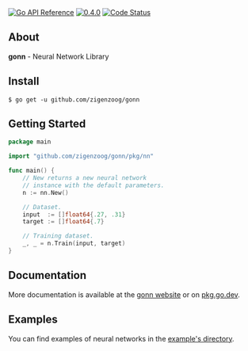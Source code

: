 <div>
  <a href="https://pkg.go.dev/github.com/zigenzoog/gonn?tab=doc" title="Go API Reference" rel="nofollow"><img src="https://pkg.go.dev/badge/github.com/zigenzoog/gonn.svg" alt="Go API Reference"></a>
  <a href="https://github.com/zigenzoog/gonn/releases/tag/v0.4.0" title="0.4.0" rel="nofollow"><img src="https://img.shields.io/badge/version-0.4.0-blue.svg?style=flat" alt="0.4.0"></a>
  <a href="https://goreportcard.com/report/github.com/zigenzoog/gonn"><img src="https://goreportcard.com/badge/github.com/zigenzoog/gonn" alt="Code Status" /></a>
</div>

## About

**gonn** - Neural Network Library

## Install

```shell
$ go get -u github.com/zigenzoog/gonn
```

## Getting Started

```go
package main

import "github.com/zigenzoog/gonn/pkg/nn"

func main() {
	// New returns a new neural network
	// instance with the default parameters.
	n := nn.New()

	// Dataset.
	input  := []float64{.27, .31}
	target := []float64{.7}

	// Training dataset.
	_, _ = n.Train(input, target)
}
```

## Documentation

More documentation is available at the [gonn website](https://zigenzoog.github.io/gonn) or
on [pkg.go.dev](https://pkg.go.dev/github.com/zigenzoog/gonn).

## Examples

You can find examples of neural networks in
the [example's directory](https://github.com/zigenzoog/gonn/tree/master/examples).
